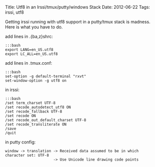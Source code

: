 Title: Utf8 in an Irssi/tmux/putty/windows Stack
Date: 2012-06-22
Tags: irssi, utf8

Getting irssi running with utf8 support in a putty/tmux stack is madness. Here
is what you have to do.

add lines in .{ba,z}shrc:
    
    :::bash
    export LANG=en_US.utf8
    export LC_ALL=en_US.utf8

add lines in .tmux.conf:

    :::bash
    set-option -g default-terminal "rxvt"
    set-window-option -g utf8 on

in irssi:
    
    :::bash
    /set term_charset UTF-8
    /set recode_autodetect_utf8 ON
    /set recode_fallback UTF-8
    /set recode ON
    /set recode_out_default_charset UTF-8
    /set recode_transliterate ON
    /save
    /quit

in putty config:

    window -> translation -> Received data assumed to be in which character set: UTF-8
                          -> Use Unicode line drawing code points
